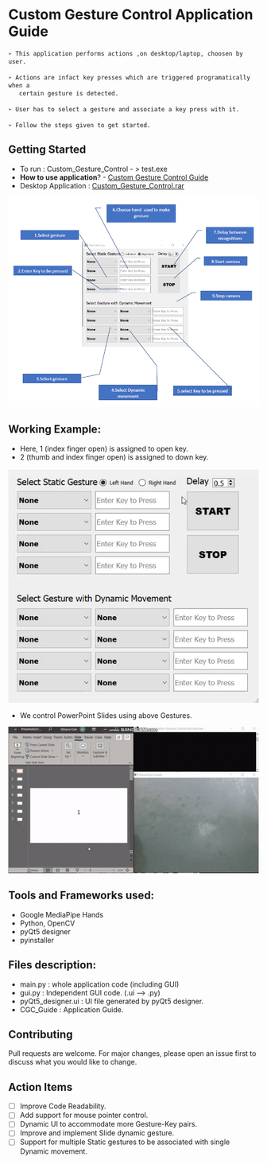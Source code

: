 # Custom Gesture Control Application Guide

```
➢ This application performs actions ,on desktop/laptop, choosen by user.

➢ Actions are infact key presses which are triggered programatically when a
   certain gesture is detected.

➢ User has to select a gesture and associate a key press with it.

➢ Follow the steps given to get started.
```
 ## Getting Started 

- To run : Custom_Gesture_Control - > test.exe
- **How to use application**? - [Custom Gesture Control Guide](https://github.com/atharvakale31/Custom_Gesture_Control/blob/master/CGC_Guide.pdf)
- Desktop Application : [Custom_Gesture_Control.rar](https://drive.google.com/file/d/1nlWgWMKu9f328SUHU_JSBwErqEyR5Bv8/view?usp=sharing)

![Application GUI](res/CGC_gui.PNG)

 ## Working Example:
- Here, 1 (index finger open) is assigned to open key.  
- 2 (thumb and index finger open) is assigned to down key.  

![setting](res/settings.gif)

- We control PowerPoint Slides using above Gestures.

![power_point](res/power_point.gif)

## Tools and Frameworks used:
- Google MediaPipe Hands
- Python, OpenCV
- pyQt5 designer
- pyinstaller

## Files description:
- main.py : whole application code (including GUI)
- gui.py : Independent GUI code. (.ui --> .py)
- pyQt5_designer.ui : UI file generated by pyQt5 designer. 
- CGC_Guide : Application Guide.

## Contributing
Pull requests are welcome. For major changes, please open an issue first to discuss what you would like to change.  

## Action Items
- [ ] Improve Code Readability.
- [ ] Add support for mouse pointer control.
- [ ] Dynamic UI to accommodate more Gesture-Key pairs.
- [ ] Improve and implement Slide dynamic gesture.
- [ ] Support for multiple Static gestures to be associated with single Dynamic movement.
